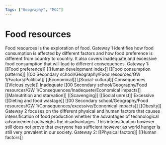 ```yaml
---
Tags: ["Geography", "MOC"]
---
```

# Food resources
Food resources is the exploration of food. 
Gateway 1 identifies how food consumption is affected by different factors and how food preference is different from country to country. It also covers inadequate and excessive food consumption that will lead to different consequences.
Gateway 1:
[[Food preference]]
[[Human development index]]
[[Food consumption patterns]]
	[[00 Secondary school/Geography/Food resources/GW 1/Factors/Political]]
	[[Economical]]
	[[Social-cultural]]
Consequences
	[[Vicious cycle]]
	Inadequate
		[[00 Secondary school/Geography/Food resources/GW 1/Consequences/Inadequete/Economical impacts]]
		[[Malnutrition and starvation]]
		[[Scavenging]]
		[[Social unrest]]
	Excessive
		[[Dieting and food wastage]]
		[[00 Secondary school/Geography/Food resources/GW 1/Consequences/excessive/Economical impacts]]
		[[Obesity]]
Gateway 2 focuses on the different physical and human factors that causes intensification of food production whether the advantages of technological advancement outweighs the disadvantages. This intensification however still does not prove that everyone has sufficient however as world hunger is still very prevalent in our society.
Gateway 2:
[[Physical factors]]
[[Human factors]]
